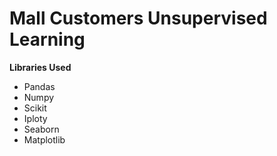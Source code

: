 # Mall Customers Unsupervised Learning

**Libraries Used**

- Pandas
- Numpy
- Scikit
- Iploty 
- Seaborn
- Matplotlib 

